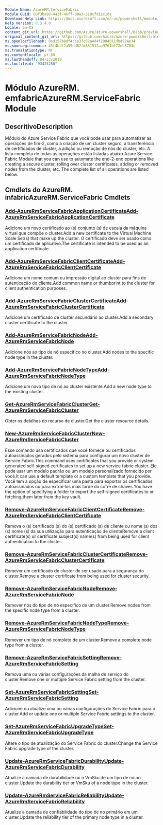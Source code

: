 ```yaml
---
Module Name: AzureRM.ServiceFabric
Module Guid: 60f3ba88-443f-46ff-88a3-318cfd11c1da
Download Help Link: https://docs.microsoft.com/en-us/powershell/module/azurerm.servicefabric
Help Version: 0.3.4.0
Locale: en-US
content_git_url: https://github.com/Azure/azure-powershell/blob/preview/src/ResourceManager/ServiceFabric/Commands.ServiceFabric/help/AzureRM.ServiceFabric.md
original_content_git_url: https://github.com/Azure/azure-powershell/blob/preview/src/ResourceManager/ServiceFabric/Commands.ServiceFabric/help/AzureRM.ServiceFabric.md
ms.openlocfilehash: 0bd157b8df4cca37c92a4d4f2984011dbd924e34
ms.sourcegitcommit: 43f4bdf2a59dd82fd881512aa9761bf72eb5703c
ms.translationtype: MT
ms.contentlocale: pt-BR
ms.lasthandoff: 04/23/2019
ms.locfileid: "93425286"
---
```

# <span data-ttu-id="3fa53-101">Módulo AzureRM. emfabric</span><span class="sxs-lookup"><span data-stu-id="3fa53-101">AzureRM.ServiceFabric Module</span></span>
## <span data-ttu-id="3fa53-102">Descritivo</span><span class="sxs-lookup"><span data-stu-id="3fa53-102">Description</span></span>
<span data-ttu-id="3fa53-103">Módulo do Azure Service Fabric que você pode usar para automatizar as operações de fim-2, como a criação de um cluster seguro, a transferência de certificados de cluster, a adição ou remoção de nós do cluster, etc. A lista completa de todas as operações estão listadas abaixo.</span><span class="sxs-lookup"><span data-stu-id="3fa53-103">Azure Service Fabric Module that you can use to automate the end-2-end operations like creating a secure cluster, rolling over cluster certificates, adding or removed nodes from the cluster, etc. The complete list of all operations are listed below.</span></span>

## <span data-ttu-id="3fa53-104">Cmdlets do AzureRM. infabric</span><span class="sxs-lookup"><span data-stu-id="3fa53-104">AzureRM.ServiceFabric Cmdlets</span></span>
### [<span data-ttu-id="3fa53-105">Add-AzureRmServiceFabricApplicationCertificate</span><span class="sxs-lookup"><span data-stu-id="3fa53-105">Add-AzureRmServiceFabricApplicationCertificate</span></span>](Add-AzureRmServiceFabricApplicationCertificate.md)
<span data-ttu-id="3fa53-106">Adicione um novo certificado ao (s) conjunto (s) de escala da máquina virtual que compõe o cluster.</span><span class="sxs-lookup"><span data-stu-id="3fa53-106">Add a new certificate to the Virtual Machine Scale Set(s) that make up the cluster.</span></span> <span data-ttu-id="3fa53-107">O certificado deve ser usado como um certificado de aplicativo.</span><span class="sxs-lookup"><span data-stu-id="3fa53-107">The certificate is intended to be used as an application certificate.</span></span>

### [<span data-ttu-id="3fa53-108">Add-AzureRmServiceFabricClientCertificate</span><span class="sxs-lookup"><span data-stu-id="3fa53-108">Add-AzureRmServiceFabricClientCertificate</span></span>](Add-AzureRmServiceFabricClientCertificate.md)
<span data-ttu-id="3fa53-109">Adicione um nome comum ou impressão digital ao cluster para fins de autenticação do cliente.</span><span class="sxs-lookup"><span data-stu-id="3fa53-109">Add common name or thumbprint to the cluster for client authentication purposes.</span></span>

### [<span data-ttu-id="3fa53-110">Add-AzureRmServiceFabricClusterCertificate</span><span class="sxs-lookup"><span data-stu-id="3fa53-110">Add-AzureRmServiceFabricClusterCertificate</span></span>](Add-AzureRmServiceFabricClusterCertificate.md)
<span data-ttu-id="3fa53-111">Adicione um certificado de cluster secundário ao cluster.</span><span class="sxs-lookup"><span data-stu-id="3fa53-111">Add a secondary cluster certificate to the cluster.</span></span>

### [<span data-ttu-id="3fa53-112">Add-AzureRmServiceFabricNode</span><span class="sxs-lookup"><span data-stu-id="3fa53-112">Add-AzureRmServiceFabricNode</span></span>](Add-AzureRmServiceFabricNode.md)
<span data-ttu-id="3fa53-113">Adicione nós ao tipo de nó específico no cluster.</span><span class="sxs-lookup"><span data-stu-id="3fa53-113">Add nodes to the specific node type in the cluster.</span></span>

### [<span data-ttu-id="3fa53-114">Add-AzureRmServiceFabricNodeType</span><span class="sxs-lookup"><span data-stu-id="3fa53-114">Add-AzureRmServiceFabricNodeType</span></span>](Add-AzureRmServiceFabricNodeType.md)
<span data-ttu-id="3fa53-115">Adicione um novo tipo de nó ao cluster existente.</span><span class="sxs-lookup"><span data-stu-id="3fa53-115">Add a new node type to the existing cluster.</span></span>

### [<span data-ttu-id="3fa53-116">Get-AzureRmServiceFabricCluster</span><span class="sxs-lookup"><span data-stu-id="3fa53-116">Get-AzureRmServiceFabricCluster</span></span>](Get-AzureRmServiceFabricCluster.md)
<span data-ttu-id="3fa53-117">Obter os detalhes do recurso de cluster.</span><span class="sxs-lookup"><span data-stu-id="3fa53-117">Get the cluster resource details.</span></span>

### [<span data-ttu-id="3fa53-118">New-AzureRmServiceFabricCluster</span><span class="sxs-lookup"><span data-stu-id="3fa53-118">New-AzureRmServiceFabricCluster</span></span>](New-AzureRmServiceFabricCluster.md)
<span data-ttu-id="3fa53-119">Esse comando usa certificados que você fornece ou certificados autoassinados gerados pelo sistema para configurar um novo cluster de Service Fabric.</span><span class="sxs-lookup"><span data-stu-id="3fa53-119">This command uses certificates that you provide or system generated self-signed certificates to set up a new service fabric cluster.</span></span> <span data-ttu-id="3fa53-120">Ele pode usar um modelo padrão ou um modelo personalizado fornecido por você.</span><span class="sxs-lookup"><span data-stu-id="3fa53-120">It can use a default template or a custom template that you provide.</span></span> <span data-ttu-id="3fa53-121">Você tem a opção de especificar uma pasta para exportar os certificados autoassinados ou para extraí-los mais tarde do cofre de chaves.</span><span class="sxs-lookup"><span data-stu-id="3fa53-121">You have the option of specifying a folder to export the self-signed certificates to or fetching them later from the key vault.</span></span> 

### [<span data-ttu-id="3fa53-122">Remove-AzureRmServiceFabricClientCertificate</span><span class="sxs-lookup"><span data-stu-id="3fa53-122">Remove-AzureRmServiceFabricClientCertificate</span></span>](Remove-AzureRmServiceFabricClientCertificate.md)
<span data-ttu-id="3fa53-123">Remova o (s) certificado (s) do (s) certificado (s) de cliente ou nome (s) dos (s) nome (s) da sua utilização para autenticação de cliente</span><span class="sxs-lookup"><span data-stu-id="3fa53-123">Remove a client certificate(s) or certificate subject(s) name(s) from being used for client authentication to the cluster.</span></span>

### [<span data-ttu-id="3fa53-124">Remove-AzureRmServiceFabricClusterCertificate</span><span class="sxs-lookup"><span data-stu-id="3fa53-124">Remove-AzureRmServiceFabricClusterCertificate</span></span>](Remove-AzureRmServiceFabricClusterCertificate.md)
<span data-ttu-id="3fa53-125">Remover um certificado de cluster de ser usado para a segurança do cluster.</span><span class="sxs-lookup"><span data-stu-id="3fa53-125">Remove a cluster certificate from being used for cluster security.</span></span>

### [<span data-ttu-id="3fa53-126">Remove-AzureRmServiceFabricNode</span><span class="sxs-lookup"><span data-stu-id="3fa53-126">Remove-AzureRmServiceFabricNode</span></span>](Remove-AzureRmServiceFabricNode.md)
<span data-ttu-id="3fa53-127">Remover nós do tipo de nó específico de um cluster.</span><span class="sxs-lookup"><span data-stu-id="3fa53-127">Remove nodes from the specific node type from a cluster.</span></span>

### [<span data-ttu-id="3fa53-128">Remove-AzureRmServiceFabricNodeType</span><span class="sxs-lookup"><span data-stu-id="3fa53-128">Remove-AzureRmServiceFabricNodeType</span></span>](Remove-AzureRmServiceFabricNodeType.md)
<span data-ttu-id="3fa53-129">Remover um tipo de nó completo de um cluster.</span><span class="sxs-lookup"><span data-stu-id="3fa53-129">Remove a complete node type from a cluster.</span></span>

### [<span data-ttu-id="3fa53-130">Remove-AzureRmServiceFabricSetting</span><span class="sxs-lookup"><span data-stu-id="3fa53-130">Remove-AzureRmServiceFabricSetting</span></span>](Remove-AzureRmServiceFabricSetting.md)
<span data-ttu-id="3fa53-131">Remova uma ou várias configurações da malha de serviço do cluster.</span><span class="sxs-lookup"><span data-stu-id="3fa53-131">Remove one or multiple Service Fabric setting from the cluster.</span></span>

### [<span data-ttu-id="3fa53-132">Set-AzureRmServiceFabricSetting</span><span class="sxs-lookup"><span data-stu-id="3fa53-132">Set-AzureRmServiceFabricSetting</span></span>](Set-AzureRmServiceFabricSetting.md)
<span data-ttu-id="3fa53-133">Adicione ou atualize uma ou várias configurações do Service Fabric para o cluster.</span><span class="sxs-lookup"><span data-stu-id="3fa53-133">Add or update one or multiple Service Fabric settings to the cluster.</span></span>

### [<span data-ttu-id="3fa53-134">Set-AzureRmServiceFabricUpgradeType</span><span class="sxs-lookup"><span data-stu-id="3fa53-134">Set-AzureRmServiceFabricUpgradeType</span></span>](Set-AzureRmServiceFabricUpgradeType.md)
<span data-ttu-id="3fa53-135">Altere o tipo de atualização do Service Fabric do cluster.</span><span class="sxs-lookup"><span data-stu-id="3fa53-135">Change the Service Fabric upgrade type of the cluster.</span></span>

### [<span data-ttu-id="3fa53-136">Update-AzureRmServiceFabricDurability</span><span class="sxs-lookup"><span data-stu-id="3fa53-136">Update-AzureRmServiceFabricDurability</span></span>](Update-AzureRmServiceFabricDurability.md)
<span data-ttu-id="3fa53-137">Atualize a camada de durabilidade ou o VmSku de um tipo de nó no cluster.</span><span class="sxs-lookup"><span data-stu-id="3fa53-137">Update the durability tier or VmSku of a node type in the cluster.</span></span>

### [<span data-ttu-id="3fa53-138">Update-AzureRmServiceFabricReliability</span><span class="sxs-lookup"><span data-stu-id="3fa53-138">Update-AzureRmServiceFabricReliability</span></span>](Update-AzureRmServiceFabricReliability.md)
<span data-ttu-id="3fa53-139">Atualize a camada de confiabilidade do tipo de nó primário em um cluster.</span><span class="sxs-lookup"><span data-stu-id="3fa53-139">Update the reliability tier of the primary node type in a cluster.</span></span>

